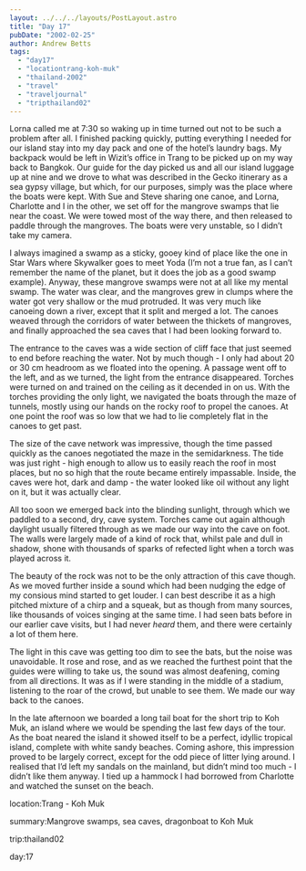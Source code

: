 ```yaml
---
layout: ../../../layouts/PostLayout.astro
title: "Day 17"
pubDate: "2002-02-25"
author: Andrew Betts
tags: 
  - "day17"
  - "locationtrang-koh-muk"
  - "thailand-2002"
  - "travel"
  - "traveljournal"
  - "tripthailand02"
---
```


Lorna called me at 7:30 so waking up in time turned out not to be such a problem after all. I finished packing quickly, putting everything I needed for our island stay into my day pack and one of the hotel’s laundry bags. My backpack would be left in Wizit’s office in Trang to be picked up on my way back to Bangkok. Our guide for the day picked us and all our island luggage up at nine and we drove to what was described in the Gecko itinerary as a sea gypsy village, but which, for our purposes, simply was the place where the boats were kept. With Sue and Steve sharing one canoe, and Lorna, Charlotte and I in the other, we set off for the mangrove swamps that lie near the coast. We were towed most of the way there, and then released to paddle through the mangroves. The boats were very unstable, so I didn’t take my camera.

I always imagined a swamp as a sticky, gooey kind of place like the one in Star Wars where Skywalker goes to meet Yoda (I’m not a true fan, as I can’t remember the name of the planet, but it does the job as a good swamp example). Anyway, these mangrove swamps were not at all like my mental swamp. The water was clear, and the mangroves grew in clumps where the water got very shallow or the mud protruded. It was very much like canoeing down a river, except that it split and merged a lot. The canoes weaved through the corridors of water between the thickets of mangroves, and finally approached the sea caves that I had been looking forward to.

The entrance to the caves was a wide section of cliff face that just seemed to end before reaching the water. Not by much though - I only had about 20 or 30 cm headroom as we floated into the opening. A passage went off to the left, and as we turned, the light from the entrance disappeared. Torches were turned on and trained on the ceiling as it decended in on us. With the torches providing the only light, we navigated the boats through the maze of tunnels, mostly using our hands on the rocky roof to propel the canoes. At one point the roof was so low that we had to lie completely flat in the canoes to get past.

The size of the cave network was impressive, though the time passed quickly as the canoes negotiated the maze in the semidarkness. The tide was just right - high enough to allow us to easily reach the roof in most places, but no so high that the route became entirely impassable. Inside, the caves were hot, dark and damp - the water looked like oil without any light on it, but it was actually clear.

All too soon we emerged back into the blinding sunlight, through which we paddled to a second, dry, cave system. Torches came out again although daylight usually filtered through as we made our way into the cave on foot. The walls were largely made of a kind of rock that, whilst pale and dull in shadow, shone with thousands of sparks of refected light when a torch was played across it.

The beauty of the rock was not to be the only attraction of this cave though. As we moved further inside a sound which had been nudging the edge of my consious mind started to get louder. I can best describe it as a high pitched mixture of a chirp and a squeak, but as though from many sources, like thousands of voices singing at the same time. I had seen bats before in our earlier cave visits, but I had never _heard_ them, and there were certainly a lot of them here.

The light in this cave was getting too dim to see the bats, but the noise was unavoidable. It rose and rose, and as we reached the furthest point that the guides were willing to take us, the sound was almost deafening, coming from all directions. It was as if I were standing in the middle of a stadium, listening to the roar of the crowd, but unable to see them. We made our way back to the canoes.

In the late afternoon we boarded a long tail boat for the short trip to Koh Muk, an island where we would be spending the last few days of the tour. As the boat neared the island it showed itself to be a perfect, idyllic tropical island, complete with white sandy beaches. Coming ashore, this impression proved to be largely correct, except for the odd piece of litter lying around. I realised that I’d left my sandals on the mainland, but didn’t mind too much - I didn’t like them anyway. I tied up a hammock I had borrowed from Charlotte and watched the sunset on the beach.

location:Trang - Koh Muk

summary:Mangrove swamps, sea caves, dragonboat to Koh Muk

trip:thailand02

day:17
